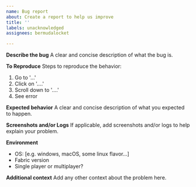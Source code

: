 ```yaml
---
name: Bug report
about: Create a report to help us improve
title: ''
labels: unacknowledged
assignees: bermudalocket

---
```


**Describe the bug**
A clear and concise description of what the bug is.

**To Reproduce**
Steps to reproduce the behavior:
1. Go to '...'
2. Click on '....'
3. Scroll down to '....'
4. See error

**Expected behavior**
A clear and concise description of what you expected to happen.

**Screenshots and/or Logs**
If applicable, add screenshots and/or logs to help explain your problem.

**Environment**
 - OS: [e.g. windows, macOS, some linux flavor...]
- Fabric version
- Single player or multiplayer?

**Additional context**
Add any other context about the problem here.
